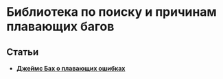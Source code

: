 # Библиотека по поиску и причинам плавающих багов


## Статьи

+ **[Джеймс Бах о плавающих ошибках](https://www.software-testing.ru/library/testing/general-testing/2280-how-to-investigate-intermittent-problems)**
